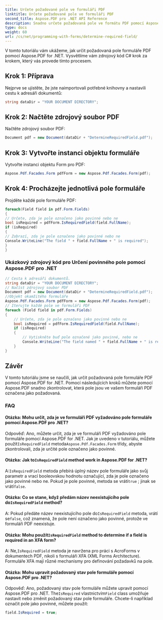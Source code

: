 ```yaml
---
title: Určete požadované pole ve formuláři PDF
linktitle: Určete požadované pole ve formuláři PDF
second_title: Aspose.PDF pro .NET API Reference
description: Snadno určete požadovaná pole ve formátu PDF pomocí Aspose.PDF pro .NET.
type: docs
weight: 60
url: /cs/net/programming-with-forms/determine-required-field/
---
```

V tomto tutoriálu vám ukážeme, jak určit požadovaná pole formuláře PDF pomocí Aspose.PDF for .NET. Vysvětlíme vám zdrojový kód C# krok za krokem, který vás provede tímto procesem.

## Krok 1: Příprava

Nejprve se ujistěte, že jste naimportovali potřebné knihovny a nastavili cestu k adresáři dokumentů:

```csharp
string dataDir = "YOUR DOCUMENT DIRECTORY";
```

## Krok 2: Načtěte zdrojový soubor PDF

Načtěte zdrojový soubor PDF:

```csharp
Document pdf = new Document(dataDir + "DetermineRequiredField.pdf");
```

## Krok 3: Vytvořte instanci objektu formuláře

Vytvořte instanci objektu Form pro PDF:

```csharp
Aspose.Pdf.Facades.Form pdfForm = new Aspose.Pdf.Facades.Form(pdf);
```

## Krok 4: Procházejte jednotlivá pole formuláře

Projděte každé pole formuláře PDF:

```csharp
foreach(Field field in pdf.Form.Fields)
{
// Určete, zda je pole označeno jako povinné nebo ne
bool isRequired = pdfForm.IsRequiredField(field.FullName);
if (isRequired)
{
// Zobrazí, zda je pole označeno jako povinné nebo ne
Console.WriteLine("The field " + field.FullName + " is required");
}
}
```

### Ukázkový zdrojový kód pro Určení povinného pole pomocí Aspose.PDF pro .NET 
```csharp
// Cesta k adresáři dokumentů.
string dataDir = "YOUR DOCUMENT DIRECTORY";
// Načíst zdrojový soubor PDF
Document pdf = new Document(dataDir + "DetermineRequiredField.pdf");
//Objekt okamžitého formuláře
Aspose.Pdf.Facades.Form pdfForm = new Aspose.Pdf.Facades.Form(pdf);
// Iterujte každé pole ve formuláři PDF
foreach (Field field in pdf.Form.Fields)
{
	// Určete, zda je pole označeno jako povinné nebo ne
	bool isRequired = pdfForm.IsRequiredField(field.FullName);
	if (isRequired)
	{
		// Vytiskněte buď pole označené jako povinné, nebo ne
		Console.WriteLine("The field named " + field.FullName + " is required");
	}
}
```

## Závěr

V tomto tutoriálu jsme se naučili, jak určit požadovaná pole formuláře PDF pomocí Aspose.PDF for .NET. Pomocí následujících kroků můžete pomocí Aspose.PDF snadno zkontrolovat, která pole jsou ve vašem formuláři PDF označena jako požadovaná.

### FAQ

#### Otázka: Mohu určit, zda je ve formuláři PDF vyžadováno pole formuláře pomocí Aspose.PDF pro .NET?

 Odpověď: Ano, můžete určit, zda je ve formuláři PDF vyžadováno pole formuláře pomocí Aspose.PDF for .NET. Jak je uvedeno v tutoriálu, můžete použít`IsRequiredField` metoda`Aspose.Pdf.Facades.Form` třídy, abyste zkontrolovali, zda je určité pole označeno jako povinné.

####  Otázka: Jak to`IsRequiredField` method work in Aspose.PDF for .NET?

 A:`IsRequiredField` metoda přebírá úplný název pole formuláře jako svůj parametr a vrací booleovskou hodnotu označující, zda je pole označeno jako povinné nebo ne. Pokud je pole povinné, metoda se vrátí`true` ; jinak se vrátí`false`.

####  Otázka: Co se stane, když předám název neexistujícího pole do`IsRequiredField` method?

A: Pokud předáte název neexistujícího pole do`IsRequiredField` metoda, vrátí se`false`, což znamená, že pole není označeno jako povinné, protože ve formuláři PDF neexistuje.

####  Otázka: Mohu použít`IsRequiredField` method to determine if a field is required in an XFA form?

 A: Ne,`IsRequiredField` metoda je navržena pro práci s AcroForms v dokumentech PDF, nikoli s formuláři XFA (XML Forms Architecture). Formuláře XFA mají různé mechanismy pro definování požadavků na pole.

#### Otázka: Mohu upravit požadovaný stav pole formuláře pomocí Aspose.PDF pro .NET?

 Odpověď: Ano, požadovaný stav pole formuláře můžete upravit pomocí Aspose.PDF pro .NET. The`IsRequired` vlastnictvím`Field` class umožňuje nastavit nebo změnit požadovaný stav pole formuláře. Chcete-li například označit pole jako povinné, můžete použít:

```csharp
field.IsRequired = true;
```